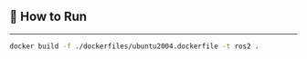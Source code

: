 ## :running: How to Run

---

```bash
docker build -f ./dockerfiles/ubuntu2004.dockerfile -t ros2 .
```
